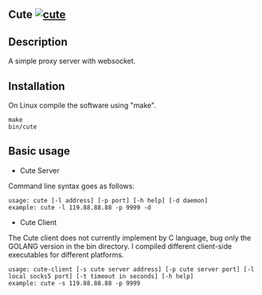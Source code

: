 ## Cute [![cute](http://euphie.me/svg/cute.version.svg)](http://euphie.me) #

## Description

A simple proxy server with websocket.

## Installation

On Linux compile the software using "make". 
```
make
bin/cute 
```

## Basic usage

* Cute Server

Command line syntax goes as follows:
```
usage: cute [-l address] [-p port] [-h help] [-d daemon]
example: cute -l 119.88.88.88 -p 9999 -d
```

* Cute Client

The Cute client does not currently implement by C language, bug only the GOLANG version in the bin directory. I compiled different client-side executables for different platforms.

```
usage: cute-client [-s cute server address] [-p cute server port] [-l local socks5 port] [-t timeout in seconds] [-h help]
example: cute -s 119.88.88.88 -p 9999
```
